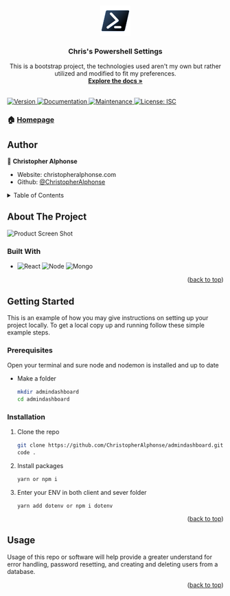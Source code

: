 <div align="center">
  <a href="#">
    <img src="./logo/PowerShell_Core_6.0_icon.png" alt="Logo" width="70" height="70">
  </a>

<h3 align="center">Chris's Powershell Settings</h3>

  <p align="center">
    This is a bootstrap project, the technologies used aren't my own but rather utilized and modified to fit my preferences.
    <br />
    <a href="https://github.com/ChristopherAlphonse/powershell"><strong>Explore the docs »</strong></a>
    <br />
    <br />
  
  </p>
</div>

<p>
  <a href="https://www.npmjs.com/package/powershell" target="_blank">
    <img alt="Version" src="https://img.shields.io/npm/v/powershell.svg">
  </a>
  <a href="https://github.com/ChristopherAlphonse/Powershell#readme" target="_blank">
    <img alt="Documentation" src="https://img.shields.io/badge/documentation-yes-brightgreen.svg" />
  </a>
  <a href="https://github.com/ChristopherAlphonse/Powershell/graphs/commit-activity" target="_blank">
    <img alt="Maintenance" src="https://img.shields.io/badge/Maintained%3F-yes-green.svg" />
  </a>
  <a href="https://github.com/ChristopherAlphonse/Powershell/blob/master/LICENSE" target="_blank">
    <img alt="License: ISC" src="https://img.shields.io/github/license/ChristopherAlphonse/powershell" />
  </a>
</p>

### 🏠 [Homepage](https://github.com/ChristopherAlphonse/Powershell#readme)

## Author

👤 **Christopher Alphonse**

- Website: christopheralphonse.com
- Github: [@ChristopherAlphonse](https://github.com/ChristopherAlphonse)

<!-- TABLE OF CONTENTS -->
<details>
  <summary>Table of Contents</summary>
  <ol>
    <li>
      <a href="#about-the-project">About This Project</a>
      <ul>
        <li><a href="#built-with">Built With</a></li>
      </ul>
    </li>
    <li>
      <a href="#getting-started">Getting Started</a>
      <ul>
        <li><a href="#prerequisites">Prerequisites</a></li>
        <li><a href="#installation">Installation</a></li>
      </ul>
    </li>
    <li><a href="#usage">Usage</a></li>

  </ol>
</details>

<!-- ABOUT THE PROJECT -->

## About The Project

![Product Screen Shot][product-screenshot]

### Built With

- ![React][react] ![Node][node] ![Mongo][mongo]

<p align="right">(<a href="#readme-top">back to top</a>)</p>

<!-- GETTING STARTED -->

## Getting Started

This is an example of how you may give instructions on setting up your project locally.
To get a local copy up and running follow these simple example steps.

### Prerequisites

Open your terminal and sure node and nodemon is installed and up to date

- Make a folder
  ```sh
  mkdir admindashboard
  cd admindashboard
  ```

### Installation

1. Clone the repo
   ```sh
   git clone https://github.com/ChristopherAlphonse/admindashboard.git
   code .
   ```
2. Install packages
   ```sh
   yarn or npm i
   ```
3. Enter your ENV in both client and sever folder
   ```
   yarn add dotenv or npm i dotenv
   ```

<p align="right">(<a href="#readme-top">back to top</a>)</p>

<!-- USAGE EXAMPLES -->

## Usage

Usage of this repo or software will help provide a greater understand for error handling, password resetting, and creating and deleting users from a database.

<!-- _For more examples, please refer to the [Documentation](https://example.com)_ -->

<p align="right">(<a href="#readme-top">back to top</a>)</p>

[react]: ./example/icons/react_icon.png
[node]: ./example/icons/node_icon.png
[mongo]: ./example/icons/mongo_icon.png
[redux]: ./example/icons/redux.png
[sass]: ./example/icons/sass.png
[product-screenshot]: ./Client/src/assets/logo.png
